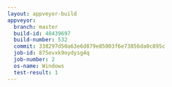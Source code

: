 ```yaml
---
layout: appveyor-build
appveyor:
  branch: master
  build-id: 48439697
  build-number: 532
  commit: 338297d50a63e6d879e85003f6e73856da0c895c
  job-id: 875evxk9oydysg4q
  job-number: 2
  os-name: Windows
  test-result: 1
---
```

